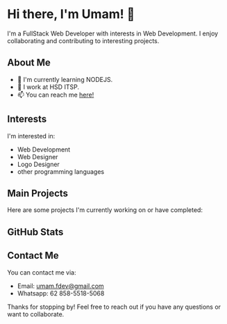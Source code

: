 # Hi there, I'm Umam! 👋

I'm a FullStack Web Developer with interests in Web Development. I enjoy collaborating and contributing to interesting projects.

## About Me

- 🌱 I'm currently learning NODEJS.
- 💼 I work at HSD ITSP.
- 📫 You can reach me <a href="https://porto.hsd.my.id">here!</a>

## Interests

I'm interested in:
- Web Development 
- Web Designer 
- Logo Designer
- other programming languages

## Main Projects

Here are some projects I'm currently working on or have completed:


## GitHub Stats


## Contact Me

You can contact me via:

- Email: umam.fdev@gmail.com
- Whatsapp: 62 858-5518-5068

Thanks for stopping by! Feel free to reach out if you have any questions or want to collaborate.


